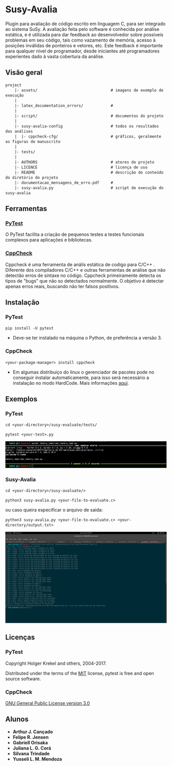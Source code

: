 # Susy-Avalia

Plugin para avaliação de código escrito em linguagem C, para ser integrado ao sistema SuSy. A avaliação feita pelo software é conhecida por análise estática, e é utilizada para dar feedback ao desenvolvedor sobre possíveis problemas em seu código, tais como vazamento de memória, acesso à posições inválidas de ponteiros e vetores, etc. Este feedback é importante para qualquer nível de programador, desde iniciantes até programadores experientes dado à vasta cobertura da análise.

## Visão geral

```
project
    |- assets/                                # imagens de exemplo de execução
    |
    |- latex_documentation_errors/            # 
    |
    |- script/                                # documentos do projeto
    |
    |- susy-avalia-config                     # todos os resultados das análises
    |  |- cppcheck-cfg/                       # gráficos, geralmente as figuras do manuscrito
    |
    |- tests/   
    |
    |- AUTHORS                                # atores do projeto
    |- LICENCE                                # licença de uso
    |- README                                 # descrição do conteúdo do diretório do projeto
    |- documentacao_mensagens_de_erro.pdf     # 
    |- susy-avalia.py                         # script de execução do susy-avalia
```

## Ferramentas

### [PyTest](https://docs.pytest.org/en/latest/)

O PyTest facilita a criação de pequenos testes a testes funcionais complexos para aplicações e bibliotecas.

### [CppCheck](http://cppcheck.sourceforge.net/)

Cppcheck é uma ferramenta de anális estática de codigo para C/C++ . Diferente dos compiladores C/C++ e outras ferramentas de análise que não detectão erros de sintaxe no código. Cppcheck primeiramente detecta os tipos de "bugs" que não so detectados normalmente. O objetivo é detectar apenas erros reais, buscando não ter falsos positivos.

## Instalação

### PyTest

```
pip install -U pytest
```

* Deve-se ter instalado na máquina o Python, de preferência a versão 3.

### CppCheck

```
<your-package-manager> install cppcheck
```

* Em algumas distribuiço do linux o gerenciador de pacotes pode no conseguir instalar automaticamente, para isso será necessário a instalação no modo HardCode. Mais informações [aqui](http://cppcheck.sourceforge.net/#download).

## Exemplos

### PyTest

```
cd <your-directory>/susy-evaluate/tests/
```

```
pytest <your-test>.py
```

![Exemplo PyTest](https://github.com/ajcancado/susy-evaluate/blob/master/assets/img_bdd_example.png)

### Susy-Avalia

```
cd <your-directory>/susy-avaluate/>
```

```
python3 susy-avalia.py <your-file-to-evaluate.c>
```

ou caso queira especificar o arquivo de saida:

```
python3 susy-avalia.py <your-file-to-evaluate.c> <your-directory/output.txt>
```

![Exemplo Susy-Avalia](https://github.com/ajcancado/susy-evaluate/blob/master/assets/img_susy-avalia_example.png)

## Licenças

### PyTest

Copyright Holger Krekel and others, 2004-2017.

Distributed under the terms of the [MIT](https://github.com/pytest-dev/pytest/blob/master/LICENSE) license, pytest is free and open source software.

### CppCheck

[GNU General Public License version 3.0](https://www.gnu.org/licenses/gpl-3.0.en.html)

## Alunos

* **Arthur J. Cançado**
* **Felipe R. Jensen**
* **Gabriell Orisaka**
* **Juliana L. G. Corá**
* **Silvana Trindade**
* **Yusseli L. M. Mendoza**
